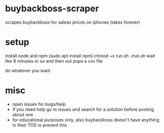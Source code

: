 # buybackboss-scraper
scrapes buybackboss for saleas prices on iphones (takes forever)

# setup
install node and npm (sudo apt install npm)
chmod +x run.sh
./run.sh
wait like 8 minutes or so and then out pops a csv file


do whatever you want

# misc
* open issues for bugs/help
* if you need help go to issues and search for a solution before posting about one
* for educational purposes only, also buybackboss doesn't have anything in their TOS to prevent this
